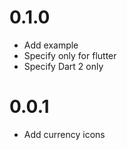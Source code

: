 # 0.1.0
- Add example 
- Specify only for flutter
- Specify Dart 2 only

# 0.0.1
- Add currency icons



